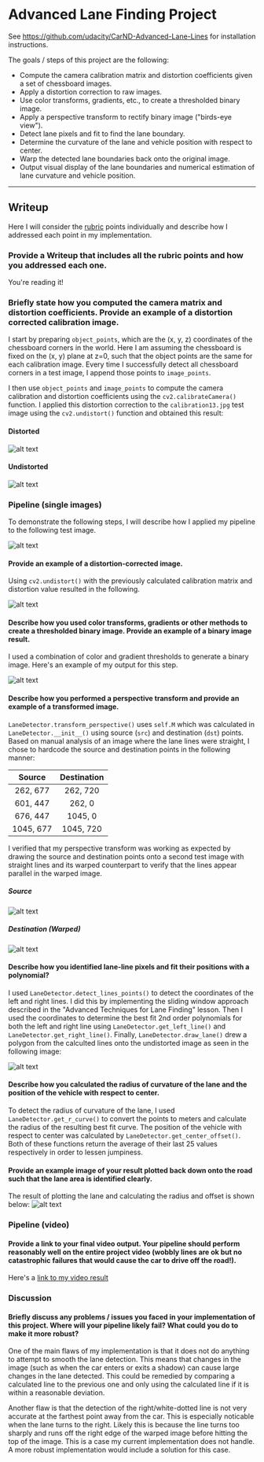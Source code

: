 # Advanced Lane Finding Project

See <https://github.com/udacity/CarND-Advanced-Lane-Lines> for installation instructions.

The goals / steps of this project are the following:

* Compute the camera calibration matrix and distortion coefficients given a set of chessboard images.
* Apply a distortion correction to raw images.
* Use color transforms, gradients, etc., to create a thresholded binary image.
* Apply a perspective transform to rectify binary image ("birds-eye view").
* Detect lane pixels and fit to find the lane boundary.
* Determine the curvature of the lane and vehicle position with respect to center.
* Warp the detected lane boundaries back onto the original image.
* Output visual display of the lane boundaries and numerical estimation of lane curvature and vehicle position.

---
## Writeup

Here I will consider the [rubric](https://review.udacity.com/#!/rubrics/571/view) points individually and describe how I addressed each point in my implementation.  

### Provide a Writeup that includes all the rubric points and how you addressed each one.

You're reading it!

### Briefly state how you computed the camera matrix and distortion coefficients. Provide an example of a distortion corrected calibration image.

I start by preparing `object_points`, which are the (x, y, z) coordinates of the chessboard corners in the world. Here I am assuming the chessboard is fixed on the (x, y) plane at z=0, such that the object points are the same for each calibration image. Every time I successfully detect all chessboard corners in a test image, I append those points to `image_points`.

I then use `object_points` and `image_points` to compute the camera calibration and distortion coefficients using the `cv2.calibrateCamera()` function.  I applied this distortion correction to the `calibration13.jpg` test image using the `cv2.undistort()` function and obtained this result:

#### Distorted
![alt text][distorted]

#### Undistorted
![alt text][undistorted]

### Pipeline (single images)

To demonstrate the following steps, I will describe how I applied my pipeline to the following test image.

![alt text][test_image]

#### Provide an example of a distortion-corrected image.

Using `cv2.undistort()` with the previously calculated calibration matrix and distortion value resulted in the following.

![alt text][test_undistorted]


#### Describe how you used color transforms, gradients or other methods to create a thresholded binary image.  Provide an example of a binary image result.

I used a combination of color and gradient thresholds to generate a binary image.  Here's an example of my output for this step.

![alt text][test_binary]

#### Describe how you performed a perspective transform and provide an example of a transformed image.

`LaneDetector.transform_perspective()` uses `self.M` which was calculated in `LaneDetector.__init__()` using source (`src`) and destination (`dst`) points. Based on manual analysis of an image where the lane lines were straight, I chose to hardcode the source and destination points in the following manner:

| Source        | Destination   | 
|:-------------:|:-------------:| 
| 262, 677      | 262, 720      | 
| 601, 447      | 262, 0        |
| 676, 447      | 1045, 0       |
| 1045, 677     | 1045, 720     |

I verified that my perspective transform was working as expected by drawing the source and destination points onto a second test image with straight lines and its warped counterpart to verify that the lines appear parallel in the warped image.

##### Source
![alt text][test_src]

##### Destination (Warped)
![alt text][test_dst]

#### Describe how you identified lane-line pixels and fit their positions with a polynomial?

I used `LaneDetector.detect_lines_points()` to detect the coordinates of the left and right lines. I did this by implementing the sliding window approach described in the "Advanced Techniques for Lane Finding" lesson. Then I used the coordinates to determine the best fit 2nd order polynomials for both the left and right line using `LaneDetector.get_left_line()` and `LaneDetector.get_right_line()`. Finally, `LaneDetector.draw_lane()` drew a polygon from the calculted lines onto the undistorted image as seen in the following image:

![alt text][test_lane]

#### Describe how you calculated the radius of curvature of the lane and the position of the vehicle with respect to center.

To detect the radius of curvature of the lane, I used `LaneDetector.get_r_curve()` to convert the points to meters and calculate the radius of the resulting best fit curve. The position of the vehicle with respect to center was calculated by `LaneDetector.get_center_offset()`. Both of these functions return the average of their last 25 values respectively in order to lessen jumpiness.

#### Provide an example image of your result plotted back down onto the road such that the lane area is identified clearly.

The result of plotting the lane and calculating the radius and offset is shown below:
![alt text][test_output]

### Pipeline (video)

#### Provide a link to your final video output.  Your pipeline should perform reasonably well on the entire project video (wobbly lines are ok but no catastrophic failures that would cause the car to drive off the road!).

Here's a [link to my video result](./output.mp4)

### Discussion

#### Briefly discuss any problems / issues you faced in your implementation of this project.  Where will your pipeline likely fail?  What could you do to make it more robust?

One of the main flaws of my implementation is that it does not do anything to attempt to smooth the lane detection. This means that changes in the image (such as when the car enters or exits a shadow) can cause large changes in the lane detected. This could be remedied by comparing a calculated line to the previous one and only using the calculated line if it is within a reasonable deviation.

Another flaw is that the detection of the right/white-dotted line is not very accurate at the farthest point away from the car. This is especially noticable when the lane turns to the right. Likely this is because the line turns too sharply and runs off the right edge of the warped image before hitting the top of the image. This is a case my current implementation does not handle. A more robust implementation would include a solution for this case.

[distorted]: ./images/distorted.jpg "Distorted"
[undistorted]: ./images/undistorted.jpg "Undistorted"
[test_image]: ./images/test_original.jpg "Test Image"
[test_undistorted]: ./images/test_undistorted.jpg "Undistorted Example"
[test_binary]: ./images/test_binary.jpg "Binary Example"
[test_src]: ./images/test_src.jpg "Test Straight Lines"
[test_dst]: ./images/test_dst.jpg "Test Straight Lines - Warped"
[test_fit]: ./image/test_fit.jpg "Test Fit"
[test_lane]: ./images/test_lane.jpg "Test Lane"
[test_output]: ./images/test_output.jpg "Test Output"
